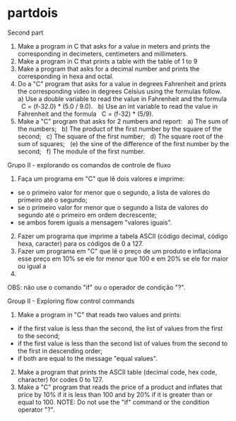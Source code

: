 # partdois
Second part

1. Make a program in C that asks for a value in meters and prints the
corresponding in decimeters, centimeters and millimeters.
2. Make a program in C that prints a table with the table of 1 to 9
3. Make a program that asks for a decimal number and prints the
corresponding in hexa and octal.
4. Do a "C" program that asks for a value in degrees Fahrenheit and
prints the corresponding video in degrees Celsius using the formulas
follow.
  a) Use a double variable to read the value in Fahrenheit and the formula
  C = (f-32.0) * (5.0 / 9.0).
  b) Use an int variable to read the value in Fahrenheit and the formula
  C = (f-32) * (5/9).
5. Make a "C" program that asks for 2 numbers and report:
  a) The sum of the numbers;
  b) The product of the first number by the square of the second;
  c) The square of the first number;
  d) The square root of the sum of squares;
  (e) the sine of the difference of the first number by the second;
  f) The module of the first number.
  
  Grupo II - explorando os comandos de controle de fluxo
1. Faça um programa em "C" que lê dois valores e imprime:
- se o primeiro valor for menor que o segundo, a lista de valores do primeiro até
o segundo;
- se o primeiro valor for menor que o segundo a lista de valores do segundo até
o primeiro em ordem decrescente;
- se ambos forem iguais a mensagem "valores iguais".
2. Fazer um programa que imprime a tabela ASCII (código decimal, código hexa,
caracter) para os códigos de 0 a 127.
3. Fazer um programa em "C" que lê o preço de um produto e inflaciona esse
preço em 10% se ele for menor que 100 e em 20% se ele for maior ou igual a
100.
OBS: não use o comando "if" ou o operador de condição "?".

Group II - Exploring flow control commands
1. Make a program in "C" that reads two values and prints:
- if the first value is less than the second, the list of values from the first to the second;
- if the first value is less than the second list of values from the second to the first in descending order;
- if both are equal to the message "equal values".
2. Make a program that prints the ASCII table (decimal code, hex code, character) for codes 0 to 127.
3. Make a "C" program that reads the price of a product and inflates that price by 10% if it is less than 100 and by 20% if it is greater than or equal to 100.
NOTE: Do not use the "if" command or the condition operator "?".
